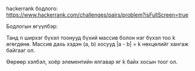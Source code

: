 hackerrank бодлого: https://www.hackerrank.com/challenges/pairs/problem?isFullScreen=true

Бодлогын өгүүлбэр:

Танд n ширхэг бүхэл тоонууд бүхий массив болон нэг бүхэл тоо k өгөгдөнө. Массив дахь хэдэн (a, b) хосууд |a - b| = k нөхцөлийг хангаж байгааг ол.

Өөрөөр хэлбэл, хоёр элементийн ялгавар яг k байх хосын тоог ол.
